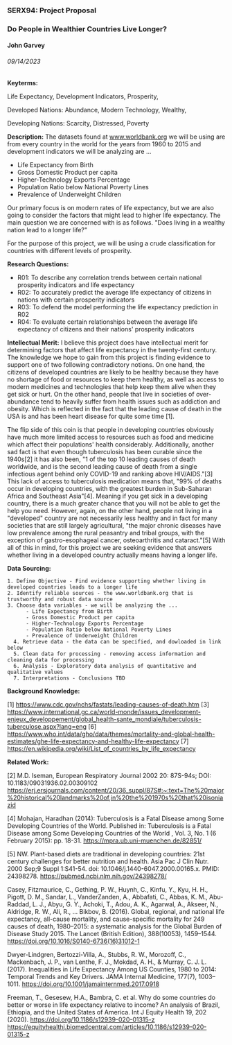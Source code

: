 ### SERX94: Project Proposal
### Do People in Wealthier Countries Live Longer?
#### John Garvey
###### 09/14/2023

**Keyterms:** 

Life Expectancy, Development Indicators, Prosperity,

Developed Nations: Abundance, Modern Technology, Wealthy, 

Developing Nations: Scarcity, Distressed, Poverty

**Description:**
The datasets found at www.worldbank.org we will be using are from every country in the world for the years from
1960 to 2015 and development indicators we will be analyzing are ...
- Life Expectancy from Birth 
- Gross Domestic Product per capita
- Higher-Technology Exports Percentage
- Population Ratio below National Poverty Lines
- Prevalence of Underweight Children

Our primary focus is on modern rates of life expectancy, but we are also going to consider the factors that might lead to higher life expectancy. The main question we are concerned with is as follows. "Does living in a wealthy nation lead to a longer life?" 

For the purpose of this project, we will be using a crude classification for countries with different levels of prosperity. 


**Research Questions:**
- R01: To describe any correlation trends between certain national prosperity indicators and life expectancy
- R02: To accurately predict the average life expectancy of citizens in nations with certain prosperity indicators
- R03: To defend the model performing the life expectancy prediction in R02
- R04: To evaluate certain relationships between the average life expectancy of citizens and their nations' prosperity indicators

**Intellectual Merit:** 
I believe this project does have intellectual merit for determining factors that affect life expectancy
in the twenty-first century. The knowledge we hope to gain from this project is finding evidence to support one of two 
following contradictory notions. On one hand, the citizens of developed countries are likely to be healthy because
they have no shortage of food or resources to keep them healthy, as well as access to modern medicines and technologies that 
help keep them alive when they get sick or hurt. On the other hand, people that live in societies of over-abundance tend to 
heavily suffer from health issues such as addiction and obesity. Which is reflected in the fact that the leading cause of 
death in the USA is and has been heart disease for quite some time [1]. 

The flip side of this coin is that people in developing countries obviously have much more limited access to resources such as 
food and medicine which affect their populations' health considerably. Additionally, another sad fact is that even though 
tuberculosis has been curable since the 1940s[2] it has also been, "1 of the top 10 leading causes of death worldwide, 
and is the second leading cause of death from a single infectious agent behind only COVID-19 and ranking above HIV/AIDS."[3] 
This lack of access to tuberculosis medication means that, "99% of deaths occur in developing countries, with the greatest 
burden in Sub-Saharan Africa and Southeast Asia"[4]. Meaning if you get sick in a developing country, there is a much greater 
chance that you will not be able to get the help you need. However, again, on the other hand, people not living in a "developed" 
country are not necessarily less healthy and in fact for many societies that are still largely agricultural, "the major 
chronic diseases have low prevalence among the rural peasantry and tribal groups, with the exception of gastro-esophageal 
cancer, osteoarthritis and cataract."[5] With all of this in mind, for this project we are seeking evidence that answers 
whether living in a developed country actually means having a longer life.

**Data Sourcing:**

    1. Define Objective - Find evidence supporting whether living in developed countries leads to a longer life
    2. Identify reliable sources - the www.worldbank.org that is trustworthy and robust data source
    3. Choose data variables - we will be analyzing the ...
          - Life Expectancy from Birth 
          - Gross Domestic Product per capita
          - Higher-Technology Exports Percentage
          - Population Ratio below National Poverty Lines
          - Prevalence of Underweight Children
      4. Retrieve data - the data can be specified, and dowloaded in link below
      5. Clean data for processing - removing access information and cleaning data for processing
      6. Analysis - Exploratory data analysis of quantitative and qualitative values
      7. Interpretations - Conclusions TBD

**Background Knowledge:** 
    
[1] https://www.cdc.gov/nchs/fastats/leading-causes-of-death.htm
[3] https://www.international.gc.ca/world-monde/issues_development-enjeux_developpement/global_health-sante_mondiale/tuberculosis-tuberculose.aspx?lang=eng
[6] https://www.who.int/data/gho/data/themes/mortality-and-global-health-estimates/ghe-life-expectancy-and-healthy-life-expectancy
[7] https://en.wikipedia.org/wiki/List_of_countries_by_life_expectancy


**Related Work:** 

[2] M.D. Iseman, European Respiratory Journal 2002 20: 87S-94s; DOI: 10.1183/09031936.02.00309102
https://erj.ersjournals.com/content/20/36_suppl/87S#:~:text=The%20major%20historical%20landmarks%20of,in%20the%201970s%20that%20isoniazid

[4] Mohajan, Haradhan (2014): Tuberculosis is a Fatal Disease among Some Developing Countries of the World. Published in: Tuberculosis is a Fatal Disease among Some Developing Countries of the World , Vol. 3, No. 1 (6 February 2015): pp. 18-31.
https://mpra.ub.uni-muenchen.de/82851/

[5] NW. Plant-based diets are traditional in developing countries: 21st century challenges for better nutrition and health. Asia Pac J Clin Nutr. 2000 Sep;9 Suppl 1:S41-54. doi: 10.1046/j.1440-6047.2000.00165.x. PMID: 24398278.
https://pubmed.ncbi.nlm.nih.gov/24398278/

Casey, Fitzmaurice, C., Gething, P. W., Huynh, C., Kinfu, Y., Kyu, H. H., Pigott, D. M., Sandar, L., VanderZanden, A., Abbafati, C., Abbas, K. M., Abu-Raddad, L. J., Abyu, G. Y., Achoki, T., Adou, A. K., Agarwal, A., Akseer, N., Aldridge, R. W., Ali, R., … Bikbov, B. (2016). Global, regional, and national life expectancy, all-cause mortality, and cause-specific mortality for 249 causes of death, 1980–2015: a systematic analysis for the Global Burden of Disease Study 2015. The Lancet (British Edition), 388(10053), 1459–1544.
https://doi.org/10.1016/S0140-6736(16)31012-1

Dwyer-Lindgren, Bertozzi-Villa, A., Stubbs, R. W., Morozoff, C., Mackenbach, J. P., van Lenthe, F. J., Mokdad, A. H., & Murray, C. J. L. (2017). Inequalities in Life Expectancy Among US Counties, 1980 to 2014: Temporal Trends and Key Drivers. JAMA Internal Medicine, 177(7), 1003–1011.
https://doi.org/10.1001/jamainternmed.2017.0918

Freeman, T., Gesesew, H.A., Bambra, C. et al. Why do some countries do better or worse in life expectancy relative to income? An analysis of Brazil, Ethiopia, and the United States of America. Int J Equity Health 19, 202 (2020). https://doi.org/10.1186/s12939-020-01315-z
https://equityhealthj.biomedcentral.com/articles/10.1186/s12939-020-01315-z